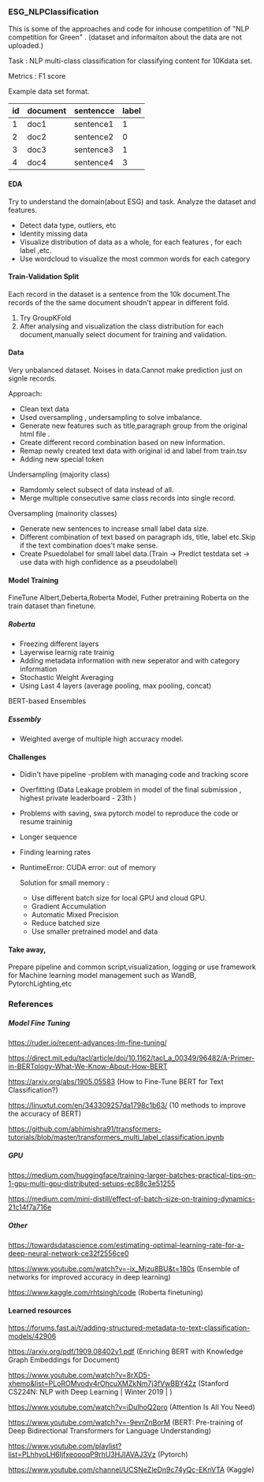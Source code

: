 ### ESG_NLPClassification
This is some of the approaches and code for inhouse competition of "NLP competition for Green" .
(dataset and informaiton about the data are not uploaded.)


Task :
NLP  multi-class classification  for classifying content for 10Kdata set.

Metrics : F1 score

Example data set format.

| id | document | sentencce | label
| --- | ----------- | -------- | -----
| 1 | doc1 | sentence1 | 1
| 2 | doc2 | sentence2 | 0
| 3 | doc3 | sentence3 | 1
| 4 | doc4 | sentence4 | 3


#### EDA

Try to understand the domain(about ESG) and task.
Analyze the dataset and features.
 - Detect data type, outliers, etc
 - Identity missing data
 - Visualize distribution of data as a whole, for each features , for each label ,etc.
 - Use wordcloud to visualize the most common words for each category


#### Train-Validation Split

 Each record in the dataset is a sentence from the 10k document.The records of the the same document shoudn't appear in different fold.
 1. Try GroupKFold
 2. After analysing and visualization the class distribution for each document,manually select document for training and validation. 


#### Data 

 Very unbalanced dataset. Noises in data.Cannot make prediction just on signle records. 

Approach: 
- Clean text data
- Used oversampling , undersampling to solve imbalance.
- Generate new features such as title,paragraph group from the original html file .
- Create different record combination based on new information.
- Remap newly created text data with original id and label from train.tsv
- Adding new special token


Undersampling (majority class)
- Ramdomly select subsect of data instead of all.
- Merge multiple consecutive same class records into single record.
	
Oversampling (mainority classes)
- Generate new sentences to increase small label data size.
- Different combination of text based on paragraph ids, title, label etc.Skip if the text combination does't make sense.
- Create Psuedolabel for small label data.(Train -> Predict testdata set -> use data with high confidence as a pseudolabel)

#### Model Training
  FineTune Albert,Deberta,Roberta Model, Futher pretraining Roberta on the train dataset than finetune.

##### Roberta
- Freezing different layers
- Layerwise learnig rate trainig
- Adding metadata information with new seperator and with category information
- Stochastic Weight Averaging
- Using Last 4 layers (average pooling, max pooling, concat)
 
  
BERT-based Ensembles
##### Essembly
- Weighted averge of multiple high accuracy model.


#### Challenges
- Didin't have pipeline -problem with managing code and tracking score

- Overfitting (Data Leakage problem in model of the final submission , highest private leaderboard - 23th )

- Problems with saving, swa pytorch model to reproduce the code or resume traininig

- Longer sequence

- Finding learning rates 


- RuntimeError: CUDA error: out of memory
  
  Solution for small memory :
	- Use different batch size for local GPU and cloud GPU.
	- Gradient Accumulation
	- Automatic Mixed Precision
	- Reduce batched size
	- Use smaller pretrained model and data
	
####  Take away,

Prepare pipeline and common script,visualization, logging or use framework for Machine learning model management such as WandB, PytorchLighting,etc





###  References

##### Model Fine Tuning


https://ruder.io/recent-advances-lm-fine-tuning/

https://direct.mit.edu/tacl/article/doi/10.1162/tacl_a_00349/96482/A-Primer-in-BERTology-What-We-Know-About-How-BERT

https://arxiv.org/abs/1905.05583 (How to Fine-Tune BERT for Text Classification?)

https://linuxtut.com/en/343309257da1798c1b63/ (10 methods to improve the accuracy of BERT)

https://github.com/abhimishra91/transformers-tutorials/blob/master/transformers_multi_label_classification.ipynb


##### GPU
https://medium.com/huggingface/training-larger-batches-practical-tips-on-1-gpu-multi-gpu-distributed-setups-ec88c3e51255

https://medium.com/mini-distill/effect-of-batch-size-on-training-dynamics-21c14f7a716e


##### Other
https://towardsdatascience.com/estimating-optimal-learning-rate-for-a-deep-neural-network-ce32f2556ce0

https://www.youtube.com/watch?v=-ix_Mjzu8BU&t=180s (Ensemble of networks for improved accuracy in deep learning)

https://www.kaggle.com/rhtsingh/code (Roberta finetuning)


#### Learned resources


https://forums.fast.ai/t/adding-structured-metadata-to-text-classification-models/42906 


https://arxiv.org/pdf/1909.08402v1.pdf (Enriching BERT with Knowledge Graph Embeddings for Document)

https://www.youtube.com/watch?v=8rXD5-xhemo&list=PLoROMvodv4rOhcuXMZkNm7j3fVwBBY42z  (Stanford CS224N: NLP with Deep Learning | Winter 2019 | )

https://www.youtube.com/watch?v=iDulhoQ2pro (Attention Is All You Need)

https://www.youtube.com/watch?v=-9evrZnBorM  (BERT: Pre-training of Deep Bidirectional Transformers for Language Understanding)

https://www.youtube.com/playlist?list=PLhhyoLH6IjfxeoooqP9rhU3HJIAVAJ3Vz (Pytorch)

https://www.youtube.com/channel/UCSNeZleDn9c74yQc-EKnVTA (Kaggle)
